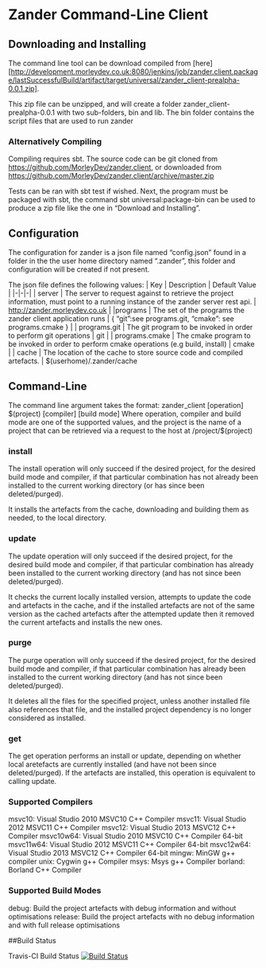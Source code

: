 # Zander Command-Line Client
## Downloading and Installing
The command line tool can be download compiled from [here][http://development.morleydev.co.uk:8080/jenkins/job/zander.client.package/lastSuccessfulBuild/artifact/target/universal/zander_client-prealpha-0.0.1.zip].

This zip file can be unzipped, and will create a folder zander_client-prealpha-0.0.1 with two sub-folders, bin and lib. The bin folder contains the script files that are used to run zander

### Alternatively Compiling
Compiling requires sbt. The source code can be git cloned from https://github.com/MorleyDev/zander.client, or downloaded from https://github.com/MorleyDev/zander.client/archive/master.zip

Tests can be ran with sbt test if wished. Next, the program must be packaged with sbt, the command sbt universal:package-bin can be used to produce a zip file like the one in “Download and Installing”.

## Configuration
The configuration for zander is a json file named “config.json” found in a folder in the the user home directory named “.zander”, this folder and configuration will be created if not present.

The json file defines the following values:
| Key | Description | Default Value |
|-|-|-|
| server | The server to request against to retrieve the project information, must point to a running instance of the zander server rest api. | http://zander.morleydev.co.uk |
|programs | The set of the programs the zander client application runs | { “git”:see programs.git, “cmake”: see programs.cmake } |
| programs.git | The git program to be invoked in order to perform git operations | git |
| programs.cmake | The cmake program to be invoked in order to perform cmake operations (e.g build, install) | cmake |
| cache | The location of the cache to store source code and compiled artefacts. | $(userhome)/.zander/cache

## Command-Line
The command line argument takes the format:
zander_client [operation] \$(project) [compiler] [build mode]
Where operation, compiler and build mode are one of the supported values, and the project is the name of a project that can be retrieved via a request to the host at /project/$(project)

### install
The install operation will only succeed if the desired project, for the desired build mode and compiler, if that particular combination has not already been installed to the current working directory (or has since been deleted/purged).

It installs the artefacts from the cache, downloading and building them as needed, to the local directory.

### update
The update operation will only succeed if the desired project, for the desired build mode and compiler, if that particular combination has already been installed to the current working directory (and has not since been deleted/purged).

It checks the current locally installed version, attempts to update the code and artefacts in the cache, and if the installed artefacts are not of the same version as the cached artefacts after the attempted update then it removed the current artefacts and installs the new ones.

### purge
The purge operation will only succeed if the desired project, for the desired build mode and compiler, if that particular combination has already been installed to the current working directory (and has not since been deleted/purged).

It deletes all the files for the specified project, unless another installed file also references that file, and the installed project dependency is no longer considered as installed.

### get
The get operation performs an install or update, depending on whether local aretefacts are currently installed (and have not been since deleted/purged). If the artefacts are installed, this operation is equivalent to calling update.

### Supported Compilers
msvc10: Visual Studio 2010 MSVC10 C++ Compiler
msvc11: Visual Studio 2012 MSVC11 C++ Compiler
msvc12: Visual Studio 2013 MSVC12 C++ Compiler
msvc10w64: Visual Studio 2010 MSVC10 C++ Compiler 64-bit
msvc11w64: Visual Studio 2012 MSVC11 C++ Compiler 64-bit
msvc12w64: Visual Studio 2013 MSVC12 C++ Compiler 64-bit
mingw: MinGW g++ compiler
unix: Cygwin g++ Compiler
msys: Msys g++ Compiler
borland: Borland C++ Compiler

### Supported Build Modes
debug: Build the project artefacts with debug information and without optimisations
release: Build the project artefacts with no debug information and with full release optimisations

##Build Status

Travis-CI Build Status
[![Build Status](https://travis-ci.org/MorleyDev/zander.client.svg?branch=master)](https://travis-ci.org/MorleyDev/zander.client)
